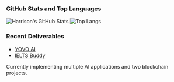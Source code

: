 ### GitHub Stats and Top Languages
![Harrison's GitHub Stats](https://github-readme-stats.vercel.app/api?username=Erio-Harrison&theme=default&count_private=true)
![Top Langs](https://github-readme-stats.vercel.app/api/top-langs/?username=Erio-Harrison&layout=compact&theme=default)

### Recent Deliverables
- [YOVO AI](https://yovo.ai/main)  
- [IELTS Buddy](https://ielts-buddy-hui.netlify.app/)

Currently implementing multiple AI applications and two blockchain projects.
